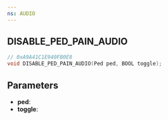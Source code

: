 ```yaml
---
ns: AUDIO
---
```

## DISABLE_PED_PAIN_AUDIO

```c
// 0xA9A41C1E940FB0E8
void DISABLE_PED_PAIN_AUDIO(Ped ped, BOOL toggle);
```

## Parameters
* **ped**:
* **toggle**:
